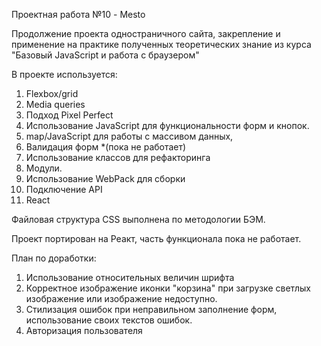 Проектная работа №10 - Mesto

Продолжение проекта одностраничного сайта, закрепление и применение на практике полученных теоретических знание из курса "Базовый JavaScript и работа с браузером"

В проекте используется:
1. Flexbox/grid
2. Media queries
4. Подход Pixel Perfect
5. Использование JavaScript для функциональности форм и кнопок.
6. map/JavaScript для работы с массивом данных,
7. Валидация форм *(пока не работает)
8. Использование классов для рефакторинга
9. Модули.
10. Использование WebPack для сборки
11. Подключение API
12. React

Файловая структура CSS выполнена по методологии БЭМ.

Проект портирован на Реакт, часть функционала пока не работает.

План по доработки:
1. Использование относительных величин шрифта
2. Корректное изображение иконки "корзина" при загрузке светлых изображение или изображение недоступно.
3. Стилизация ошибок при неправильном заполнение форм, использование своих текстов ошибок.
4. Авторизация пользователя
